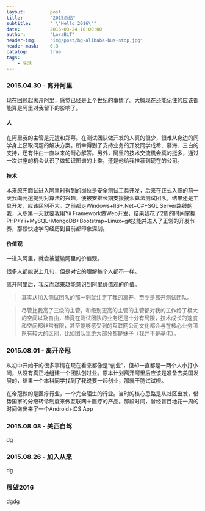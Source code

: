 ```yaml
---
layout:     	post
title:      	"2015总结"
subtitle:   	" \"Hello 2016\""
date:       	2016-03-24 10:00:00
author:     	"LoraBiT"
header-img: 	"img/post/bg-alibaba-bus-stop.jpg"
header-mask: 	0.3
catalog: 		true
tags:
    - 生活
---
```



### 2015.04.30 - 离开阿里


现在回顾起离开阿里，感觉已经是上个世纪的事情了。大概现在还能记住的应该都能算是阿里对我留下的影响了。

#### 人

在阿里我的主管是元逍和郑萼。在测试团队做开发的人真的很少，很难从身边的同学身上获取问题的解决方案。所幸得到了支持业务的开发同学成希、慕海、三白的支持，还有仲由一直以来的耐心解答。另外，阿里的技术交流机会真的挺多，通过一次讲座的机会认识了做知识图谱的上乘，还是他给我推荐到现在的公司。

#### 技术

本来原先面试进入阿里时得到的岗位是安全测试工具开发，后来在正式入职的前一天我向元逍提到对算法的兴趣，便被安排长期支援搜索算法测试团队，结果还是工具开发，应该区别不大。之前都走Windows+IIS+.Net+C#+SQL Server路线的我，入职第一天就要我用Yii Framework做Web开发，结果我花了2周的时间掌握PHP+Yii+MySQL+MongoDB+Bootstrap+Linux+git技能并进入了正常的开发节奏，那段快速学习经历到目前都印象深刻。

#### 价值观

一进入阿里，就会被灌输阿里的价值观。

很多人都能说上几句，但是对它的理解每个人都不一样。

离开阿里后，我反而越来越能意识到阿里价值观的价值。

> 其实从加入测试团队的那一刻就注定了我的离开，至少是离开测试团队。

> 尽管比我高了三级的主管，和级别更高的主管的主管都对我的工作给了极大的空间以及自由，毕竟在测试团队的业务还是十分有局限，技术成长的速度和空间都非常有限，甚至能够感受到的互联网公司文化都会与在核心业务团队有较大的区别，比如团队里绝大部分都是妹子（我并不是基佬）。


### 2015.08.01 - 离开帝冠

从初中开始干的很多事情在现在看来都像是“创业”，但却一直都是一两个人小打小闹，从没有真正地组建一个团队创过业。原本计划离开阿里后应该是准备去美国发展的，结果一个本科同学找到了我说要一起创业，那就干脆试试呗。

在帝冠做的是医疗行业，一个完全陌生的行业。当时的核心思路是从社区出发，借势国家的分级转诊制度来做互联网＋医疗的产品。那段时间，曾经盲目地花一周的时间做出来了一个Android+iOS App



### 2015.08.08 - 美西自驾
dg

### 2015.08.26 - 加入从来
dg



### 展望2016

dgdg